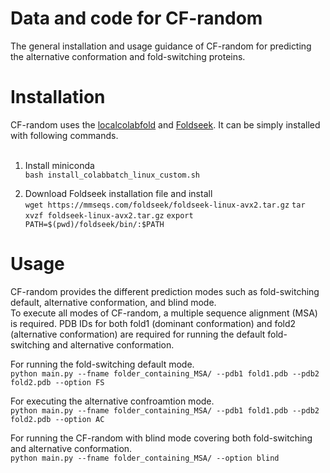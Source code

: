 # Data and code for CF-random
The general installation and usage guidance of CF-random for predicting the alternative conformation and fold-switching proteins.


# Installation
CF-random uses the [localcolabfold](https://github.com/YoshitakaMo/localcolabfold) and [Foldseek](https://github.com/steineggerlab/foldseek). It can be simply installed with following commands. <br><br>
1. Install miniconda <br>
```bash install_colabbatch_linux_custom.sh```

2. Download Foldseek installation file and install <br>
```wget https://mmseqs.com/foldseek/foldseek-linux-avx2.tar.gz```
```tar xvzf foldseek-linux-avx2.tar.gz```
```export PATH=$(pwd)/foldseek/bin/:$PATH```






# Usage
CF-random provides the different prediction modes such as fold-switching default, alternative conformation, and blind mode.<br>
To execute all modes of CF-random, a multiple sequence alignment (MSA) is required. PDB IDs for both fold1 (dominant conformation) and fold2 (alternative conformation) are required for running the default fold-switching and alternative conformation.<br>

For running the fold-switching default mode. <br>
``python main.py --fname folder_containing_MSA/ --pdb1 fold1.pdb --pdb2 fold2.pdb --option FS``<br>

For executing the alternative confroamtion mode. <br>
``python main.py --fname folder_containing_MSA/ --pdb1 fold1.pdb --pdb2 fold2.pdb --option AC``<br>

For running the CF-random with blind mode covering both fold-switching and alternative conformation. <br>
``python main.py --fname folder_containing_MSA/ --option blind``<br>



